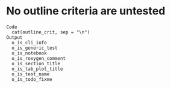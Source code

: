 # No outline criteria are untested

    Code
      cat(outline_crit, sep = "\n")
    Output
      o_is_cli_info
      o_is_generic_test
      o_is_notebook
      o_is_roxygen_comment
      o_is_section_title
      o_is_tab_plot_title
      o_is_test_name
      o_is_todo_fixme

